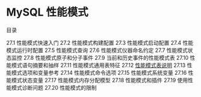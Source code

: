 # MySQL 性能模式

目录

27.1 性能模式快速入门
27.2 性能模式构建配置
27.3 性能模式启动配置
27.4 性能模式运行时配置
27.5 性能模式查询
27.6 性能模式仪器命名约定
27.7 性能模式状态监控
27.8 性能模式原子和分子事件
27.9 当前和历史事件的性能模式表
27.10 性能模式语句摘要和抽样
27.11 性能模式通用表特征
27.12 [性能模式表说明](性能模式表描述/性能模式表描述.md)
27.13 性能模式选项和变量参考
27.14 性能模式命令选项
27.15 性能模式系统变量
27.16 性能模式状态变量
27.17 性能模式内存分配模型
27.18 性能模式和插件
27.19 使用性能模式诊断问题
27.20 性能模式的限制

